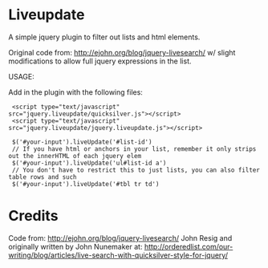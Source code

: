 Liveupdate
==========

A simple jquery plugin to filter out lists and html elements.

Original code from: http://ejohn.org/blog/jquery-livesearch/ w/ slight modifications to allow full jquery expressions in the list.

USAGE:

Add in the plugin with the following files:

     <script type="text/javascript" src="jquery.liveupdate/quicksilver.js"></script>                            
     <script type="text/javascript" src="jquery.liveupdate/jquery.liveupdate.js"></script>  

     $('#your-input').liveUpdate('#list-id')
     // If you have html or anchors in your list, remember it only strips out the innerHTML of each jquery elem
     $('#your-input').liveUpdate('ul#list-id a')
     // You don't have to restrict this to just lists, you can also filter table rows and such
     $('#your-input').liveUpdate('#tbl tr td')
     

Credits
=======

Code from: http://ejohn.org/blog/jquery-livesearch/ John Resig and originally written by John Nunemaker at: http://orderedlist.com/our-writing/blog/articles/live-search-with-quicksilver-style-for-jquery/